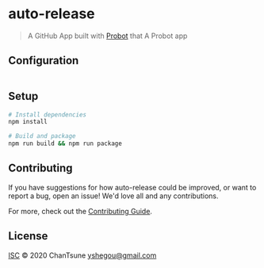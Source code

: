 # auto-release

> A GitHub App built with [Probot](https://github.com/probot/probot) that A Probot app

## Configuration

```yml
```

## Setup

```sh
# Install dependencies
npm install

# Build and package
npm run build && npm run package
```

## Contributing

If you have suggestions for how auto-release could be improved, or want to report a bug, open an issue! We'd love all and any contributions.

For more, check out the [Contributing Guide](CONTRIBUTING.md).

## License

[ISC](LICENSE) © 2020 ChanTsune <yshegou@gmail.com>

